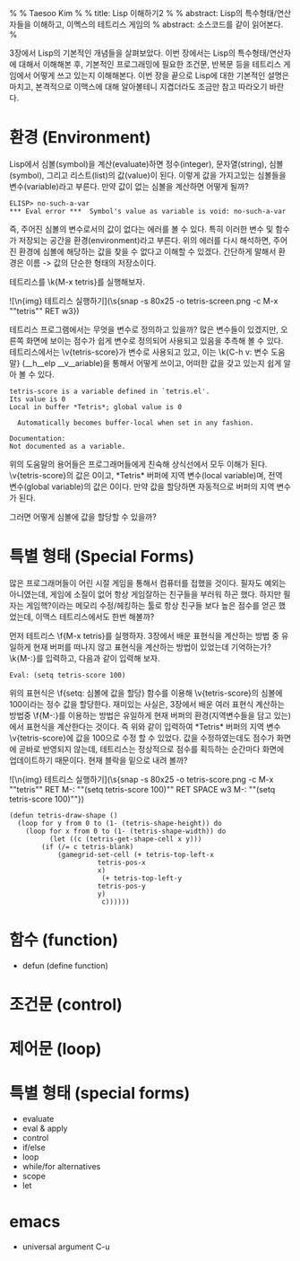 %
% Taesoo Kim
%
% title: Lisp 이해하기2
%
% abstract: Lisp의 특수형태/연산자들을 이해하고, 이멕스의 테트리스 게임의
% abstract: 소스코드를 같이 읽어본다.
%

3장에서 Lisp의 기본적인 개념들을 살펴보았다. 이번 장에서는 Lisp의
특수형태/연산자에 대해서 이해해본 후, 기본적인 프로그래밍에 필요한 조건문, 반복문
등을 테트리스 게임에서 어떻게 쓰고 있는지 이해해본다. 이번 장을 끝으로 Lisp에
대한 기본적인 설명은 마치고, 본격적으로 이맥스에 대해 알아볼테니 지겹더라도
조금만 참고 따라오기 바란다.

# 환경 (Environment)

Lisp에서 심볼(symbol)을 계산(evaluate)하면 정수(integer), 문자열(string),
심볼(symbol), 그리고 리스트(list)의 값(value)이 된다. 이렇게 값을 가지고있는
심볼들을 변수(variable)라고 부른다. 만약 값이 없는 심볼을 계산하면 어떻게 될까?

    ELISP> no-such-a-var
    *** Eval error ***  Symbol's value as variable is void: no-such-a-var

즉, 주어진 심볼의 변수로서의 값이 없다는 에러를 볼 수 있다. 특히 이러한 변수 및
함수가 저장되는 공간을 환경(environment)라고 부른다. 위의 에러를 다시 해석하면,
주어진 환경에 심볼에 해당하는 값을 찾을 수 없다고 이해할 수 있겠다. 간단하게
말해서 환경은 이름 -> 값의 단순한 형태의 저장소이다.

테트리스를 \k{M-x tetris}를 실행해보자.

![\n{img} 테트리스 실행하기](\s{snap -s 80x25 -o tetris-screen.png -c 
 M-x "\"tetris\"" RET w3})

테트리스 프로그램에서는 무엇을 변수로 정의하고 있을까? 많은 변수들이 있겠지만,
오른쪽 화면에 보이는 점수가 쉽게 변수로 정의되어 사용되고 있음을 추측해 볼 수
있다. 테트리스에서는 \v{tetris-score}가 변수로 사용되고 있고, 이는 \k{C-h v: 변수
도움말} (__h__elp __v__ariable)을 통해서 어떻게 쓰이고, 어떠한 값을 갖고 있는지
쉽게 알아 볼 수 있다.

    tetris-score is a variable defined in `tetris.el'.
    Its value is 0
    Local in buffer *Tetris*; global value is 0
    
      Automatically becomes buffer-local when set in any fashion.
    
    Documentation:
    Not documented as a variable.

위의 도움말의 용어들은 프로그래머들에게 친숙해 상식선에서 모두 이해가 된다.
\v{tetris-score}의 값은 0이고, \*Tetris\* 버퍼에 지역 변수(local variable)며,
전역 변수(global variable)의 값은 0이다. 만약 값을 할당하면 자동적으로 버퍼의
지역 변수가 된다.

그러면 어떻게 심볼에 값을 할당할 수 있을까?

# 특별 형태 (Special Forms)

많은 프로그래머들이 어린 시절 게임을 통해서 컴퓨터를 접했을 것이다. 필자도 예외는
아니였는데, 게임에 소질이 없어 항상 게임잘하는 친구들을 부러워 하곤 했다. 하지만
필자는 게임핵?이라는 메모리 수정/헤킹하는 툴로 항상 친구들 보다 높은 점수를 얻곤
했었는데, 이맥스 테트리스에서도 한번 해볼까?

먼저 테트리스 \f{M-x tetris}를 실행하자. 3장에서 배운 표현식을 계산하는 방법 중
유일하게 현재 버퍼를 떠나지 않고 표현식을 계산하는 방법이 있었는데 기억하는가?
\k{M-:}를 입력하고, 다음과 같이 입력해 보자.

~~~~~~~~~~~~~~~~~~~~~~~~~~~~~~~~~~~~~~~~~~~~~~~~~~~~~~~~~~~ {.scheme}
Eval: (setq tetris-score 100)
~~~~~~~~~~~~~~~~~~~~~~~~~~~~~~~~~~~~~~~~~~~~~~~~~~~~~~~~~~~~~~~~~~~~~

위의 표현식은 \f{setq: 심볼에 값을 할당} 함수를 이용해 \v{tetris-score}의 심볼에
100이라는 정수 값을 할당한다. 재미있는 사실은, 3장에서 배운 여러 표현식 계산하는
방법중 \f{M-:}를 이용하는 방법은 유일하게 현재 버퍼의 환경(지역변수들을 담고
있는)에서 표현식을 계산한다는 것이다. 즉 위와 같이 입력하여 \*Tetris\* 버퍼의
지역 변수 \v{tetris-score}에 값을 100으로 수정 할 수 있었다. 값을 수정하였는데도
점수가 화면에 곧바로 반영되지 않는데, 테트리스는 정상적으로 점수를 획득하는
순간마다 화면에 업데이트하기 때문이다. 현재 블락을 밑으로 내려 볼까?

![\n{img} 테트리스 실행하기](\s{snap -s 80x25 -o tetris-score.png -c 
 M-x "\"tetris\"" RET M-: "\"(setq tetris-score 100)\"" RET SPACE w3
 M-: "\"(setq tetris-score 100)\""})



~~~~~~~~~~~~~~~~~~~~~~~~~~~~~~~~~~~~~~~~~~~~~~~~~~~~~~~~~~~ {.scheme}
(defun tetris-draw-shape ()
  (loop for y from 0 to (1- (tetris-shape-height)) do
	(loop for x from 0 to (1- (tetris-shape-width)) do
	      (let ((c (tetris-get-shape-cell x y)))
		(if (/= c tetris-blank)
		    (gamegrid-set-cell (+ tetris-top-left-x
					  tetris-pos-x
					  x)
				       (+ tetris-top-left-y
					  tetris-pos-y
					  y)
				       c))))))
~~~~~~~~~~~~~~~~~~~~~~~~~~~~~~~~~~~~~~~~~~~~~~~~~~~~~~~~~~~~~~~~~~~~

# 함수 (function)

 - defun (define function)

# 조건문 (control)

# 제어문 (loop)

# 특별 형태 (special forms)

- evaluate
 - eval & apply
- control
 - if/else
- loop
 - while/for alternatives
- scope
 - let

# emacs

- universal argument C-u
